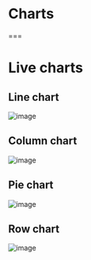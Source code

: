 # Charts
===
# Live charts

## Line chart
![image](https://github.com/c3n9/Charts/assets/108518693/3f8a582f-b8c8-48a7-8376-2e4ff8bd3148)

## Column chart
![image](https://github.com/c3n9/Charts/assets/108518693/6a8a3190-c826-4427-8ec6-8c44bfde0f03)

## Pie chart
![image](https://github.com/c3n9/Charts/assets/108518693/5c4958a0-4e21-4c62-8c9a-db5668810657)

## Row chart
![image](https://github.com/c3n9/Charts/assets/108518693/5e96ed24-bb4c-4278-afcd-1341d56a1a15)

